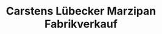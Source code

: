 ---
title: "Carstens Lübecker Marzipan Fabrikverkauf"
url: /luebeck/carstens-luebecker-marzipan-fabrikverkauf/
shop: Süßwaren
---